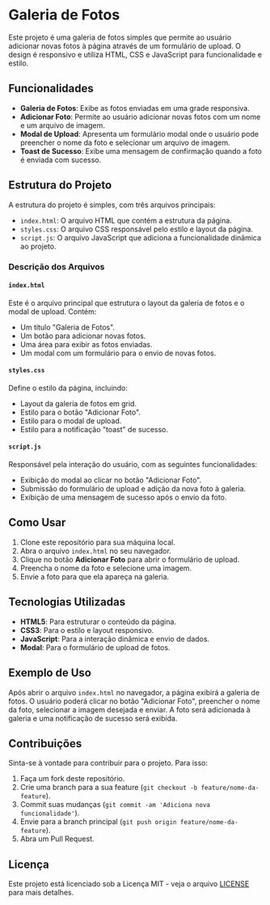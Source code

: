 # Galeria de Fotos

Este projeto é uma galeria de fotos simples que permite ao usuário adicionar novas fotos à página através de um formulário de upload. O design é responsivo e utiliza HTML, CSS e JavaScript para funcionalidade e estilo.

## Funcionalidades

- **Galeria de Fotos**: Exibe as fotos enviadas em uma grade responsiva.
- **Adicionar Foto**: Permite ao usuário adicionar novas fotos com um nome e um arquivo de imagem.
- **Modal de Upload**: Apresenta um formulário modal onde o usuário pode preencher o nome da foto e selecionar um arquivo de imagem.
- **Toast de Sucesso**: Exibe uma mensagem de confirmação quando a foto é enviada com sucesso.

## Estrutura do Projeto

A estrutura do projeto é simples, com três arquivos principais:

- `index.html`: O arquivo HTML que contém a estrutura da página.
- `styles.css`: O arquivo CSS responsável pelo estilo e layout da página.
- `script.js`: O arquivo JavaScript que adiciona a funcionalidade dinâmica ao projeto.

### Descrição dos Arquivos

#### `index.html`
Este é o arquivo principal que estrutura o layout da galeria de fotos e o modal de upload. Contém:

- Um título "Galeria de Fotos".
- Um botão para adicionar novas fotos.
- Uma área para exibir as fotos enviadas.
- Um modal com um formulário para o envio de novas fotos.

#### `styles.css`
Define o estilo da página, incluindo:

- Layout da galeria de fotos em grid.
- Estilo para o botão "Adicionar Foto".
- Estilo para o modal de upload.
- Estilo para a notificação "toast" de sucesso.

#### `script.js`
Responsável pela interação do usuário, com as seguintes funcionalidades:

- Exibição do modal ao clicar no botão "Adicionar Foto".
- Submissão do formulário de upload e adição da nova foto à galeria.
- Exibição de uma mensagem de sucesso após o envio da foto.

## Como Usar

1. Clone este repositório para sua máquina local.
2. Abra o arquivo `index.html` no seu navegador.
3. Clique no botão **Adicionar Foto** para abrir o formulário de upload.
4. Preencha o nome da foto e selecione uma imagem.
5. Envie a foto para que ela apareça na galeria.

## Tecnologias Utilizadas

- **HTML5**: Para estruturar o conteúdo da página.
- **CSS3**: Para o estilo e layout responsivo.
- **JavaScript**: Para a interação dinâmica e envio de dados.
- **Modal**: Para o formulário de upload de fotos.

## Exemplo de Uso

Após abrir o arquivo `index.html` no navegador, a página exibirá a galeria de fotos. O usuário poderá clicar no botão "Adicionar Foto", preencher o nome da foto, selecionar a imagem desejada e enviar. A foto será adicionada à galeria e uma notificação de sucesso será exibida.

## Contribuições

Sinta-se à vontade para contribuir para o projeto. Para isso:

1. Faça um fork deste repositório.
2. Crie uma branch para a sua feature (`git checkout -b feature/nome-da-feature`).
3. Commit suas mudanças (`git commit -am 'Adiciona nova funcionalidade'`).
4. Envie para a branch principal (`git push origin feature/nome-da-feature`).
5. Abra um Pull Request.

## Licença

Este projeto está licenciado sob a Licença MIT - veja o arquivo [LICENSE](LICENSE) para mais detalhes.
